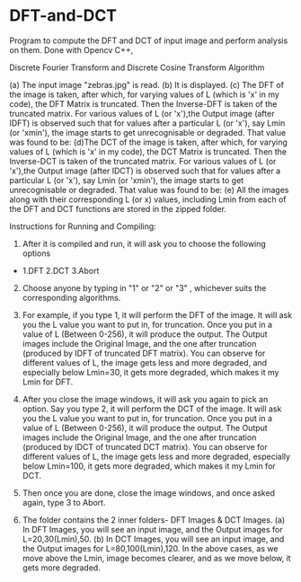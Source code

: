 # DFT-and-DCT

Program to compute the DFT and DCT of input image and perform analysis on them. Done with Opencv C++,

Discrete Fourier Transform and Discrete Cosine Transform Algorithm

(a) The input image "zebras.jpg" is read.
(b) It is displayed.
(c) The DFT of the image is taken, after which, for varying values of L (which is 'x' in my code), the DFT Matrix is truncated.
Then the Inverse-DFT is taken of the truncated matrix. For various values of L (or 'x'),the Output image (after IDFT) is observed such that for values after a particular L (or 'x'), say Lmin (or 'xmin'), the image starts to get unrecognisable or degraded.
That value was found to be: 
(d)The DCT of the image is taken, after which, for varying values of L (which is 'x' in my code), the DCT Matrix is truncated.
Then the Inverse-DCT is taken of the truncated matrix. For various values of L (or 'x'),the Output image (after IDCT) is observed such that for values after a particular L (or 'x'), say Lmin (or 'xmin'), the image starts to get unrecognisable or degraded.
That value was found to be: 
(e) All the images along with their corresponding L (or x) values, including Lmin from each of the DFT and DCT functions are stored in the zipped folder.

Instructions for Running and Compiling:

1) After it is compiled and run, it will ask you to choose the following options
- 1.DFT 2.DCT 3.Abort

2) Choose anyone by typing in "1" or "2" or "3" , whichever suits the corresponding algorithms.

3) For example, if you type 1, it will perform the DFT of the image.
 It will ask you the L value you want to put in, for truncation.
 Once you put in a value of L (Between 0-256), it will produce the output.
 The Output images include the Original Image, and the one after truncation (produced by IDFT of truncated DFT matrix).
 You can observe for different values of L, the image gets less and more degraded, and especially below Lmin=30, it gets more degraded,
 which makes it my Lmin for DFT.

4) After you close the image windows, it will ask you again to pick an option.
 Say you type 2, it will perform the DCT of the image.
 It will ask you the L value you want to put in, for truncation.
 Once you put in a value of L (Between 0-256), it will produce the output.
 The Output images include the Original Image, and the one after truncation (produced by IDCT of truncated DCT matrix).
 You can observe for different values of L, the image gets less and more degraded, especially below Lmin=100, it gets more degraded,
 which makes it my Lmin for DCT.

5) Then once you are done, close the image windows, and once asked again, type 3 to Abort.

6) The folder contains the 2 inner folders- DFT Images & DCT Images.
(a) In DFT Images, you will see an input image, and the Output images for L=20,30(Lmin),50. 
(b) In DCT Images, you will see an input image, and the Output images for L=80,100(Lmin),120.
In the above cases, as we move above the Lmin, image becomes clearer, and as we move below, it gets more degraded.
